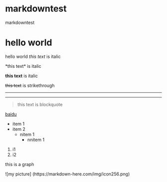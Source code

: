 # markdowntest
markdowntest
# hello world
hello world
*this text* is italic

\*this text\* is italic

**this text** is italic

~~this text~~ is strikethrough

---

___

> this text is blockquote

[baidu](www.baidu.com "123")

* item 1
* item 2
  * nitem 1
    * nnitem 1

1. i1
2. i2

<p>this is a graph</p>
![my picture]
(https://markdown-here.com/img/icon256.png)
